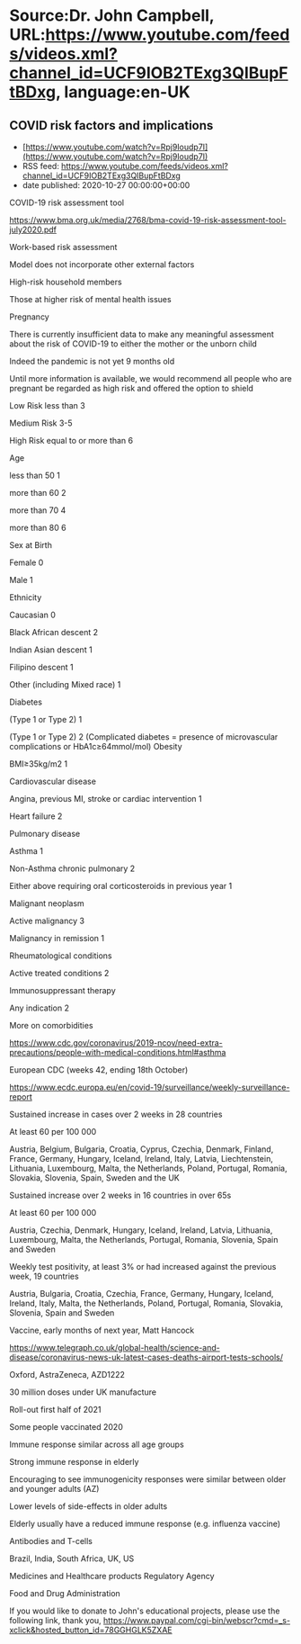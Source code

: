 # Source:Dr. John Campbell, URL:https://www.youtube.com/feeds/videos.xml?channel_id=UCF9IOB2TExg3QIBupFtBDxg, language:en-UK

## COVID risk factors and implications
 - [https://www.youtube.com/watch?v=Rpj9Ioudp7I](https://www.youtube.com/watch?v=Rpj9Ioudp7I)
 - RSS feed: https://www.youtube.com/feeds/videos.xml?channel_id=UCF9IOB2TExg3QIBupFtBDxg
 - date published: 2020-10-27 00:00:00+00:00

COVID-19 risk assessment tool

https://www.bma.org.uk/media/2768/bma-covid-19-risk-assessment-tool-july2020.pdf

Work-based risk assessment

Model does not incorporate other external factors

High-risk household members

Those at higher risk of mental health issues

Pregnancy 

There is currently insufficient data to make any meaningful assessment about the risk of COVID-19 to either the mother or the unborn child

Indeed the pandemic is not yet 9 months old

Until more information is available, we would recommend all people who are pregnant be regarded as high risk and offered the option to shield

Low Risk   less than 3

Medium Risk  3-5

High Risk    equal to or more than 6

Age 

 less than 50   1 

more than 60   2 

more than 70   4 

more than 80   6 

Sex at Birth 

Female  0 

Male  1 

Ethnicity 

Caucasian    0 

Black African descent  2 

Indian Asian descent  1 

Filipino descent   1 

Other (including Mixed race) 1 

Diabetes

(Type 1 or Type 2)   1 

(Type 1 or Type 2)    2 
(Complicated diabetes = presence of microvascular complications or HbA1c≥64mmol/mol)
Obesity

BMI≥35kg/m2  1 

Cardiovascular disease 

Angina, previous MI, stroke 
or cardiac intervention   1

Heart failure     2 

Pulmonary disease 

Asthma   1 

Non-Asthma chronic pulmonary  2

Either above requiring oral corticosteroids in previous year 1

Malignant neoplasm 

Active malignancy 3 

Malignancy in remission 1 

Rheumatological conditions 

Active treated conditions 2 

Immunosuppressant therapy 

Any indication 2

More on comorbidities

https://www.cdc.gov/coronavirus/2019-ncov/need-extra-precautions/people-with-medical-conditions.html#asthma


European CDC (weeks 42, ending 18th October)

https://www.ecdc.europa.eu/en/covid-19/surveillance/weekly-surveillance-report

Sustained increase in cases over 2 weeks in 28 countries 

At least 60 per 100 000

Austria, Belgium, Bulgaria, Croatia, Cyprus, Czechia, Denmark, Finland, France, Germany, Hungary, Iceland, Ireland, Italy, Latvia, Liechtenstein, Lithuania, Luxembourg, Malta, the Netherlands, Poland, Portugal, Romania, Slovakia, Slovenia, Spain, Sweden and the UK

Sustained increase over 2 weeks in 16 countries in over 65s 

At least 60 per 100 000

Austria, Czechia, Denmark, Hungary, Iceland, Ireland, Latvia, Lithuania, Luxembourg, Malta, the Netherlands, Portugal, Romania, Slovenia, Spain and Sweden

Weekly test positivity, at least 3% or had increased against the previous week, 19 countries

Austria, Bulgaria, Croatia, Czechia, France, Germany, Hungary, Iceland, Ireland, Italy, Malta, the Netherlands, Poland, Portugal, Romania, Slovakia, Slovenia, Spain and Sweden

Vaccine, early months of next year, Matt Hancock 

https://www.telegraph.co.uk/global-health/science-and-disease/coronavirus-news-uk-latest-cases-deaths-airport-tests-schools/

Oxford, AstraZeneca, AZD1222

30 million doses under UK manufacture

Roll-out first half of 2021

Some people vaccinated 2020

Immune response similar across all age groups

Strong immune response in elderly

Encouraging to see immunogenicity responses were similar between older and younger adults (AZ)

Lower levels of side-effects in older adults

Elderly usually have a reduced immune response (e.g. influenza vaccine)

Antibodies and T-cells

Brazil, India, South Africa, UK, US

Medicines and Healthcare products Regulatory Agency

Food and Drug Administration

If you would like to donate to John's educational projects, please use the following link, thank you, https://www.paypal.com/cgi-bin/webscr?cmd=_s-xclick&hosted_button_id=78GGHGLK5ZXAE

